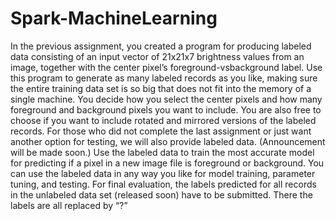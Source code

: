 # Spark-MachineLearning
In the previous assignment, you created a program for producing labeled data consisting of an input
vector of 21x21x7 brightness values from an image, together with the center pixel’s foreground-vsbackground
label. Use this program to generate as many labeled records as you like, making sure the
entire training data set is so big that does not fit into the memory of a single machine. You decide how
you select the center pixels and how many foreground and background pixels you want to include. You
are also free to choose if you want to include rotated and mirrored versions of the labeled records. For
those who did not complete the last assignment or just want another option for testing, we will also
provide labeled data. (Announcement will be made soon.)
Use the labeled data to train the most accurate model for predicting if a pixel in a new image file is
foreground or background. You can use the labeled data in any way you like for model training,
parameter tuning, and testing. For final evaluation, the labels predicted for all records in the unlabeled
data set (released soon) have to be submitted. There the labels are all replaced by “?”
